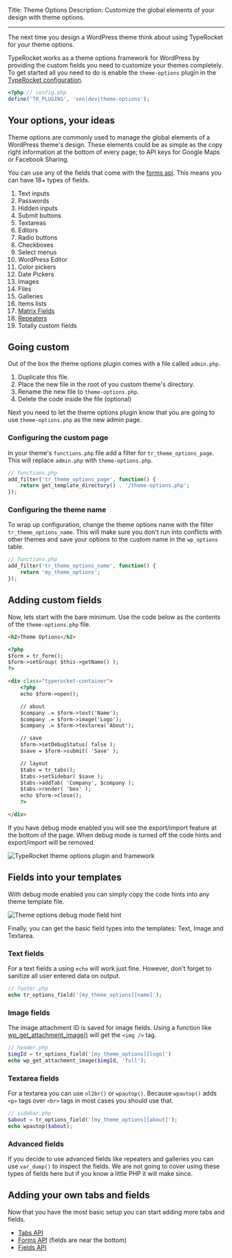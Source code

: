 Title: Theme Options
Description: Customize the global elements of your design with theme options.

---

The next time you design a WordPress theme think about using TypeRocket for your theme options.

TypeRocket works as a theme options framework for WordPress by providing the custom fields you need to customize your themes completely. To get started all you need to do is enable the `theme-options` plugin in the [TypeRocket configuration](https://l.rb.typerocket.test/docs/configuration/).

```php
<?php // config.php
define('TR_PLUGINS', 'seo|dev|theme-options');
```

## Your options, your ideas

Theme options are commonly used to manage the global elements of a WordPress theme's design. These elements could be as simple as the copy right information at the bottom of every page; to API keys for Google Maps or Facebook Sharing.

You can use any of the fields that come with the [forms api](https://l.rb.typerocket.test/docs/forms/). This means you can have 18+ types of fields.

1. Text inputs
2. Passwords
3. Hidden inputs
4. Submit buttons
5. Textareas
6. Editors
7. Radio buttons
8. Checkboxes
9. Select menus
10. WordPress Editor
11. Color pickers
12. Date Pickers
13. Images
14. Files
15. Galleries
16. Items lists
17. [Matrix Fields](https://l.rb.typerocket.test/docs/matrix-field/)
18. [Repeaters](https://l.rb.typerocket.test/docs/repeater-field/)
19. Totally custom fields

## Going custom

Out of the box the theme options plugin comes with a file called `admin.php`. 

1. Duplicate this file.
2. Place the new file in the root of you custom theme's directory.
3. Rename the new file to `theme-options.php`.
4. Delete the code inside the file (optional)

Next you need to let the theme options plugin know that you are going to use `theme-options.php` as the new admin page.

### Configuring the custom page 

In your theme's `functions.php` file add a filter for `tr_theme_options_page`. This will replace `admin.php` with `theme-options.php`.  

```php
// functions.php
add_filter('tr_theme_options_page', function() {
    return get_template_directory() . '/theme-options.php';
});
```

### Configuring the theme name

To wrap up configuration, change the theme options name with the filter `tr_theme_options_name`. This will make sure you don't run into conflicts with other themes and save your options to the custom name in the `wp_options` table.

```php
// functions.php
add_filter('tr_theme_options_name', function() {
    return 'my_theme_options';
});
```

## Adding custom fields

Now, lets start with the bare minimum. Use the code below as the contents of the `theme-options.php` file.

```html
<h2>Theme Options</h2>

<?php
$form = tr_form();
$form->setGroup( $this->getName() );
?>

<div class="typerocket-container">
    <?php
    echo $form->open();

    // about
    $company .= $form->text('Name');
    $company .= $form->image('Logo');
    $company .= $form->textarea('About');

    // save
    $form->setDebugStatus( false );
    $save = $form->submit( 'Save' );

    // layout
    $tabs = tr_tabs();
    $tabs->setSidebar( $save );
    $tabs->addTab( 'Company', $company );
    $tabs->render( 'box' );
    echo $form->close();
    ?>

</div>
```

If you have debug mode enabled you will see the export/import feature at the bottom of the page. When debug mode is turned off the code hints and export/import will be removed.

![TypeRocket theme options plugin and framework](https://l.rb.typerocket.test/wp-content/uploads/2015/08/tuts-theme-options.png)

## Fields into your templates

With debug mode enabled you can simply copy the code hints into any theme template file.

![Theme options debug mode field hint](https://l.rb.typerocket.test/wp-content/uploads/2015/08/tuts-theme-options-field-hints.png)

Finally, you can get the basic field types into the templates: Text, Image and Textarea.

### Text fields

For a text fields a using `echo` will work just fine. However, don't forget to sanitize all user entered data on output.

```php
// footer.php
echo tr_options_field('[my_theme_options][name]');
```

### Image fields

The image attachment ID is saved for image fields. Using a function like [wp_get_attachment_image()](https://codex.wordpress.org/Function_Reference/wp_get_attachment_image) will get the `<img />` tag.

```php
// header.php
$imgId = tr_options_field('[my_theme_options][logo]')
echo wp_get_attachment_image($imgId, 'full');
```

### Textarea fields

For a textarea you can use `nl2br()` or `wpautop()`. Because `wpautop()` adds `<p>` tags over `<br>` tags in most cases you should use that.

```php
// sidebar.php
$about = tr_options_field('[my_theme_options][about]');
echo wpautop($about);
```

### Advanced fields

If you decide to use advanced fields like repeaters and galleries you can use `var_dump()` to inspect the fields. We are not going to cover using these types of fields here but if you know a little PHP it will make since.

## Adding your own tabs and fields

Now that you have the most basic setup you can start adding more tabs and fields.

- [Tabs API](https://l.rb.typerocket.test/docs/v2/layout-tabs/)
- [Forms API](https://l.rb.typerocket.test/docs/v2/forms/) (fields are near the bottom)
- [Fields API](https://l.rb.typerocket.test/docs/v2/fields/)